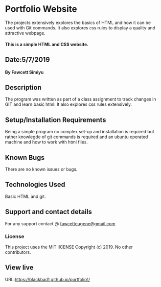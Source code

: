 # Portfolio Website
The projects extensively explores the basics of HTML and how it can be used with Git commands. It also explores css rules to display a quality and attractive webpage.  
#### This is a simple HTML and CSS website. 
## Date:5/7/2019
#### By Fawcett Simiyu
## Description
The program was written as part of a class assignment to track changes in GIT and learn basic html. It also explores css rules extensively.
## Setup/Installation Requirements
Being a simple program no complex set-up and installation is required but rather knowlegde of git commands is required and an ubuntu operated machine and how to work with html files. 
## Known Bugs
There are no known issues or bugs.
## Technologies Used
Basic HTML and git.
## Support and contact details
For any support contact @ fawcetteugene@gmail.com
### License
This project uses the MIT lICENSE
Copyright (c) 2019. No other contributors.
## View live
URL:https://blackbad1.github.io/portfolio1/
